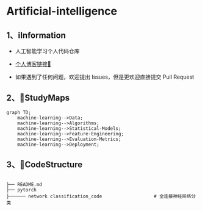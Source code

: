 # Artificial-intelligence

## 1、ℹ️Information

- 人工智能学习个人代码仓库 

 - [个人博客链接🔗](https://blog.csdn.net/quantumyou/category_12627876.html?spm=1001.2014.3001.5482)
 - 如果遇到了任何问题，欢迎提出 Issues，但是更欢迎直接提交 Pull Request

## 2、🔨StudyMaps

```mermaid
graph TD;
    machine-learning-->Data;
    machine-learning-->Algorithms;
    machine-learning-->Statistical-Models;
    machine-learning-->Feature-Engineering;
    machine-learning-->Evaluation-Metrics;
    machine-learning-->Deployment;
   ```

## 3、🎨CodeStructure

```text

├── README.md
├── pytorch
├────── network classification_code                   # 全连接神经网络分类

```

 

